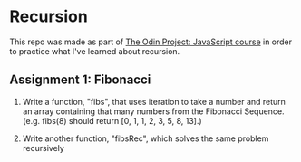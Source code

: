 # Recursion

This repo was made as part of <a href="https://www.theodinproject.com/lessons/javascript-recursion">The Odin Project: JavaScript course</a> in order to practice what I've learned about recursion.

## Assignment 1: Fibonacci

1. Write a function, "fibs", that uses iteration to take a number and return an array containing that many numbers from the Fibonacci Sequence. (e.g. fibs(8) should return [0, 1, 1, 2, 3, 5, 8, 13].)

1. Write another function, "fibsRec", which solves the same problem recursively

